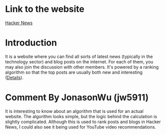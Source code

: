 # Link to the website
[Hacker News](https://news.ycombinator.com/)

# Introduction
It is a website where you can find all sorts of latest news (typically in the technology sector) and blog posts on the internet. For each of them, you may also join the discussion with other members. It's powered by a ranking algorithm so that the top posts are usually both new and interesting ([Details](https://medium.com/hacking-and-gonzo/how-hacker-news-ranking-algorithm-works-1d9b0cf2c08d)). 

# Comment By JonasonWu (jw5911)

It is interesting to know about an algorithm that is used for an actual website. The algorithm looks simple, but the logic behind the calculation is slightly complicated. Although this is used to rank posts and blogs in Hacker News, I could also see it being used for YouTube video recommendations.
